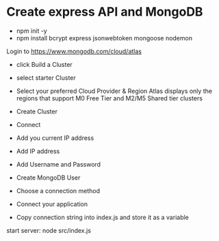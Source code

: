 # Create express API and MongoDB

- npm init -y
- npm install bcrypt express jsonwebtoken mongoose nodemon


Login to https://www.mongodb.com/cloud/atlas
- click Build a Cluster
- select starter Cluster
- Select your preferred Cloud Provider & Region
Atlas displays only the regions that support M0 Free Tier and M2/M5 Shared tier clusters
- Create Cluster

- Connect
- Add you current IP address
- Add IP address
- Add Username and Password
- Create MongoDB User
- Choose a connection method
- Connect your application
- Copy connection string into index.js and store it as a variable


start server: node src/index.js
